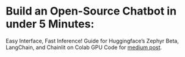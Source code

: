 # Build an Open-Source Chatbot in under 5 Minutes:
Easy Interface, Fast Inference! Guide for Huggingface’s Zephyr Beta, LangChain, and Chainlit on Colab GPU
Code for [medium post](https://medium.com/@remzicam/build-an-open-source-chatbot-in-under-5-minutes-744a68548c3e).
